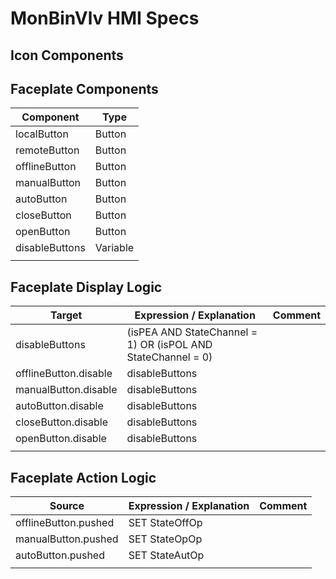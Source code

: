 # MonBinVlv HMI Specs

## Icon Components

## Faceplate Components

| Component      | Type     |
| -------------- | -------- |
| localButton    | Button   |
| remoteButton   | Button   |
| offlineButton  | Button   |
| manualButton   | Button   |
| autoButton     | Button   |
| closeButton    | Button   |
| openButton     | Button   |
| disableButtons | Variable |
|                |          |


## Faceplate Display Logic

| Target                | Expression / Explanation                                     | Comment |
| --------------------- | ------------------------------------------------------------ | ------- |
| disableButtons        | (isPEA AND StateChannel = 1) OR (isPOL AND StateChannel = 0) |         |
| offlineButton.disable | disableButtons                                               |         |
| manualButton.disable  | disableButtons                                               |         |
| autoButton.disable    | disableButtons                                               |         |
| closeButton.disable   | disableButtons                                               |         |
| openButton.disable    | disableButtons                                               |         |
|                       |                                                              |         |


## Faceplate Action Logic

| Source               | Expression / Explanation | Comment |
| -------------------- | ------------------------ | ------- |
| offlineButton.pushed | SET StateOffOp           |         |
| manualButton.pushed  | SET StateOpOp            |         |
| autoButton.pushed    | SET StateAutOp           |         |
|                      |                          |         |